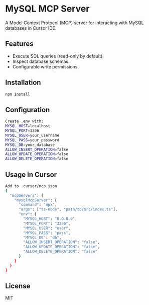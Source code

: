 # MySQL MCP Server

A Model Context Protocol (MCP) server for interacting with MySQL databases in Cursor IDE.

## Features
- Execute SQL queries (read-only by default).
- Inspect database schemas.
- Configurable write permissions.

## Installation
```bash
npm install
```

## Configuration
``` bash
Create .env with:
MYSQL_HOST=localhost
MYSQL_PORT=3306
MYSQL_USER=your_username
MYSQL_PASS=your_password
MYSQL_DB=your_database
ALLOW_INSERT_OPERATION=false
ALLOW_UPDATE_OPERATION=false
ALLOW_DELETE_OPERATION=false
```

## Usage in Cursor
``` bash
Add to .cursor/mcp.json
{
  "mcpServers": {
    "mysqlMcpServer": {
      "command": "npx",
      "args": ["ts-node", "path/to/src/index.ts"],
      "env": {
        "MYSQL_HOST": "0.0.0.0",
        "MYSQL_PORT": "3306",
        "MYSQL_USER": "user",
        "MYSQL_PASS": "pass",
        "MYSQL_DB": "db",
        "ALLOW_INSERT_OPERATION": "false",
        "ALLOW_UPDATE_OPERATION": "false",
        "ALLOW_DELETE_OPERATION": "false"
      }
    }
  }
}
```
## License
MIT
